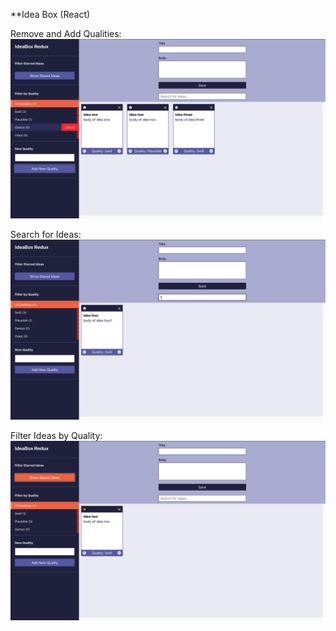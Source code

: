 **Idea Box (React)


Remove and Add Qualities:
![Desktop layout](https://github.com/hndfaw/Idea-Box-React/blob/master/src/images/Screen%20Shot%202019-07-01%20at%2011.13.07%20AM.png)

Search for Ideas:
![Desktop layout](https://github.com/hndfaw/Idea-Box-React/blob/master/src/images/Screen%20Shot%202019-07-01%20at%2011.13.44%20AM.png)

Filter Ideas by Quality:
![Desktop layout](https://github.com/hndfaw/Idea-Box-React/blob/master/src/images/Screen%20Shot%202019-07-01%20at%2011.14.00%20AM.png)
